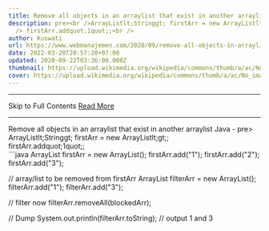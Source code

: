 ```yaml
---
title: Remove all objects in an arraylist that exist in another arraylist Java
description: pre><br />ArrayListlt;Stringgt; firstArr = new ArrayListlt;gt;;<br
  /> firstArr.addquot;1quot;;<br />
author: Kuswati
url: https://www.webmanajemen.com/2020/09/remove-all-objects-in-arraylist-that.html
date: 2022-03-20T20:57:28+07:00
updated: 2020-09-22T03:36:00.000Z
thumbnail: https://upload.wikimedia.org/wikipedia/commons/thumb/a/ac/No_image_available.svg/2048px-No_image_available.svg.png
cover: https://upload.wikimedia.org/wikipedia/commons/thumb/a/ac/No_image_available.svg/2048px-No_image_available.svg.png
---
```


<hr/> Skip to Full Contents <a href="https://www.webmanajemen.com/2020/09/remove-all-objects-in-arraylist-that.html" rel="follow" class="button" id="read-more">Read More</a> <hr/> Remove all objects in an arraylist that exist in another arraylist Java - pre><br />ArrayListlt;Stringgt; firstArr = new ArrayListlt;gt;;<br /> firstArr.addquot;1quot;;<br /> ```java
  ArrayList firstArr = new ArrayList();
  firstArr.add("1");
  firstArr.add("2");
  firstArr.add("3");
  
  // array/list to be removed from firstArr
  ArrayList filterArr = new ArrayList();
  filterArr.add("1");
  filterArr.add("3");
  
  // filter now
  filterArr.removeAll(blockedArr);
  
  // Dump
  System.out.println(filterArr.toString); // output 1 and 3
``` <hr/> Skip to Full Contents <a href="https://www.webmanajemen.com/2020/09/remove-all-objects-in-arraylist-that.html" rel="follow" class="button" id="read-more">Read More</a> <hr/>